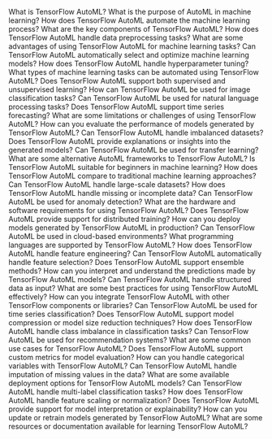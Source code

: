 What is TensorFlow AutoML?
What is the purpose of AutoML in machine learning?
How does TensorFlow AutoML automate the machine learning process?
What are the key components of TensorFlow AutoML?
How does TensorFlow AutoML handle data preprocessing tasks?
What are some advantages of using TensorFlow AutoML for machine learning tasks?
Can TensorFlow AutoML automatically select and optimize machine learning models?
How does TensorFlow AutoML handle hyperparameter tuning?
What types of machine learning tasks can be automated using TensorFlow AutoML?
Does TensorFlow AutoML support both supervised and unsupervised learning?
How can TensorFlow AutoML be used for image classification tasks?
Can TensorFlow AutoML be used for natural language processing tasks?
Does TensorFlow AutoML support time series forecasting?
What are some limitations or challenges of using TensorFlow AutoML?
How can you evaluate the performance of models generated by TensorFlow AutoML?
Can TensorFlow AutoML handle imbalanced datasets?
Does TensorFlow AutoML provide explanations or insights into the generated models?
Can TensorFlow AutoML be used for transfer learning?
What are some alternative AutoML frameworks to TensorFlow AutoML?
Is TensorFlow AutoML suitable for beginners in machine learning?
How does TensorFlow AutoML compare to traditional machine learning approaches?
Can TensorFlow AutoML handle large-scale datasets?
How does TensorFlow AutoML handle missing or incomplete data?
Can TensorFlow AutoML be used for anomaly detection?
What are the hardware and software requirements for using TensorFlow AutoML?
Does TensorFlow AutoML provide support for distributed training?
How can you deploy models generated by TensorFlow AutoML in production?
Can TensorFlow AutoML be used in cloud-based environments?
What programming languages are supported by TensorFlow AutoML?
How does TensorFlow AutoML handle feature engineering?
Can TensorFlow AutoML automatically handle feature selection?
Does TensorFlow AutoML support ensemble methods?
How can you interpret and understand the predictions made by TensorFlow AutoML models?
Can TensorFlow AutoML handle structured data as input?
What are some best practices for using TensorFlow AutoML effectively?
How can you integrate TensorFlow AutoML with other TensorFlow components or libraries?
Can TensorFlow AutoML be used for time series classification?
Does TensorFlow AutoML support model compression or model size reduction techniques?
How does TensorFlow AutoML handle class imbalance in classification tasks?
Can TensorFlow AutoML be used for recommendation systems?
What are some common use cases for TensorFlow AutoML?
Does TensorFlow AutoML support custom metrics for model evaluation?
How can you handle categorical variables with TensorFlow AutoML?
Can TensorFlow AutoML handle imputation of missing values in the data?
What are some available deployment options for TensorFlow AutoML models?
Can TensorFlow AutoML handle multi-label classification tasks?
How does TensorFlow AutoML handle feature scaling or normalization?
Does TensorFlow AutoML provide support for model interpretation or explainability?
How can you update or retrain models generated by TensorFlow AutoML?
What are some resources or documentation available for learning TensorFlow AutoML?